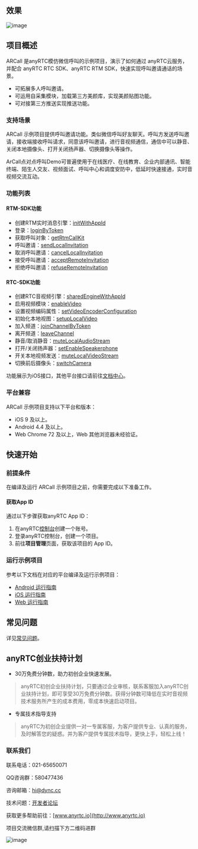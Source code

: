 ## 效果

![image](https://github.com/anyRTC-UseCase/ARCall/blob/master/resource/demo.gif)

## 项目概述

ARCall 是anyRTC模仿微信呼叫的示例项目，演示了如何通过 anyRTC云服务，并配合 anyRTC RTC SDK、anyRTC RTM SDK，快速实现呼叫邀请通话的场景。
- 可拓展多人呼叫邀请。
- 可运用自采集模块，加载第三方美颜库，实现美颜贴图功能。
- 可对接第三方推送实现推送功能。

### 支持场景

ARCall 示例项目提供呼叫邀请功能。类似微信呼叫好友聊天。呼叫方发送呼叫邀请，接收端接收呼叫请求，同意该呼叫邀请，进行音视频通信，通信中可以静音、关闭本地摄像头、打开关闭扬声器、切换摄像头等操作。

ArCall点对点呼叫Demo可普遍使用于在线医疗、在线教育、企业内部通讯、智能终端、陌生人交友、视频面试、呼叫中心和调度安防中，低延时快速接通，实时音视频交流互动。

### 功能列表

#### RTM-SDK功能

- 创建RTM实时消息引擎：[initWithAppId](https://docs.anyrtc.io/rtm-ios/docs/ios_rtm/ios_rtm_kit#initwithappid)
- 登录：[loginByToken](https://docs.anyrtc.io/rtm-ios/docs/ios_rtm/ios_rtm_kit#loginbytoken)
- 获取呼叫对象：[getRtmCallKit](https://docs.anyrtc.io/rtm-ios/docs/ios_rtm/ios_rtm_kit#getrtmcallkit)
- 呼叫邀请：[sendLocalInvitation](https://docs.anyrtc.io/rtm-ios/docs/ios_rtm/ios_rtm_callkit#sendlocalinvitation)
- 取消呼叫邀请：[cancelLocalInvitation](https://docs.anyrtc.io/rtm-ios/docs/ios_rtm/ios_rtm_callkit#cancellocalinvitation)
- 接受呼叫邀请：[acceptRemoteInvitation](https://docs.anyrtc.io/rtm-ios/docs/ios_rtm/ios_rtm_callkit#acceptremoteinvitation)
- 拒绝呼叫邀请：[refuseRemoteInvitation](https://docs.anyrtc.io/rtm-ios/docs/ios_rtm/ios_rtm_callkit#refuseremoteinvitation)

#### RTC-SDK功能

- 创建RTC音视频引擎：[sharedEngineWithAppId](https://docs.anyrtc.io/rtc-ios/docs/ios/ios_rtc_kit#sharedengineWithappId)
- 启用视频模块：[enableVideo](https://docs.anyrtc.io/rtc-ios/docs/ios/ios_rtc_kit#enablevideo)
- 设置视频编码属性：[setVideoEncoderConfiguration](https://docs.anyrtc.io/rtc-ios/docs/ios/ios_rtc_kit#setvideoencoderconfiguration)
- 初始化本地视图：[setupLocalVideo](https://docs.anyrtc.io/rtc-ios/docs/ios/ios_rtc_kit#setuplocalvideo)
- 加入频道：[joinChannelByToken](https://docs.anyrtc.io/rtc-ios/docs/ios/ios_rtc_kit#joinchannelbytoken)
- 离开频道：[leaveChannel](https://docs.anyrtc.io/rtc-ios/docs/ios/ios_rtc_kit#leavechannel)
- 静音/取消静音：[muteLocalAudioStream](https://docs.anyrtc.io/rtc-ios/docs/ios/ios_rtc_kit#mutelocalaudiostream)
- 打开/关闭扬声器：[setEnableSpeakerphone](https://docs.anyrtc.io/rtc-ios/docs/ios/ios_rtc_kit#setenablespeakerphone)
- 开关本地视频发送：[muteLocalVideoStream](https://docs.anyrtc.io/rtc-ios/docs/ios/ios_rtc_kit#mutelocalvideostream)
- 切换前后摄像头：[switchCamera](https://docs.anyrtc.io/rtc-ios/docs/ios/ios_rtc_kit#switchcamera)

功能展示为iOS接口，其他平台接口请前往[文档中心](https://docs.anyrtc.io/)。

### 平台兼容

ARCall 示例项目支持以下平台和版本：

- iOS 9 及以上。
- Android 4.4 及以上。
- Web Chrome 72 及以上，Web 其他浏览器未经验证。

## 快速开始

### 前提条件

在编译及运行 ARCall 示例项目之前，你需要完成以下准备工作。

#### 获取App ID
通过以下步骤获取anyRTC App ID：
  1. 在anyRTC[控制台](https://console.anyrtc.io/signup)创建一个账号。
  2. 登录anyRTC控制台，创建一个项目。
  3. 前往**项目管理**页面，获取该项目的 App ID。

### 运行示例项目

参考以下文档在对应的平台编译及运行示例项目：

- [Android 运行指南](https://github.com/anyRTC-UseCase/ARCall/tree/master/Call-Android)
- [iOS 运行指南](https://github.com/anyRTC-UseCase/ARCall/tree/master/Call-iOS)
- [Web 运行指南](https://github.com/anyRTC-UseCase/ARCall/tree/master/Call-web)

## 常见问题

详见[常见问题](https://docs.anyrtc.io/platforms/docs/platforms/FAQ/faq)。

## **anyRTC创业扶持计划**

- 30万免费分钟数，助力初创企业快速发展。

>  anyRTC初创企业扶持计划，只要通过企业审核，联系客服加入anyRTC创业扶持计划，即可享受30万免费分钟数。获得分钟数可降低在实时音视频技术服务所产生的成本费用，零成本快速启动项目。

- 专属技术指导支持

> anyRTC为初创企业提供一对一专属客服，为客户提供专业、认真的服务，及时解答您的疑惑。并为客户提供专属技术指导，更快上手，轻松上线！

### 联系我们

联系电话：021-65650071

QQ咨询群：580477436

咨询邮箱：hi@dync.cc

技术问题：[开发者论坛](https://bbs.anyrtc.io)

获取更多帮助前往：[www.anyrtc.io](http://www.anyrtc.io)

项目交流微信群,请扫描下方二维码进群

![image](https://github.com/anyRTC-UseCase/ARCall/blob/master/resource/qrcode.png)

